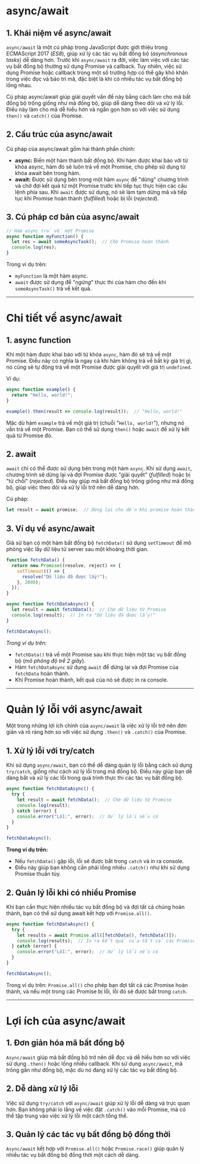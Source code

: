 # async/await

## 1. **Khái niệm về async/await**

`async/await` là một cú pháp trong JavaScript được giới thiệu trong ECMAScript 2017 (*ES8*), giúp xử lý các tác vụ bất đồng bộ (*asynchronous tasks*) dễ dàng hơn. Trước khi `async/await` ra đời, việc làm việc với các tác vụ bất đồng bộ thường sử dụng Promise và callback. Tuy nhiên, việc sử dụng Promise hoặc callback trong một số trường hợp có thể gây khó khăn trong việc đọc và bảo trì mã, đặc biệt là khi có nhiều tác vụ bất đồng bộ lồng nhau.

Cú pháp async/await giúp giải quyết vấn đề này bằng cách làm cho mã bất đồng bộ trông giống như mã đồng bộ, giúp dễ dàng theo dõi và xử lý lỗi. Điều này làm cho mã dễ hiểu hơn và ngắn gọn hơn so với việc sử dụng `then()` và `catch()` của Promise.

## 2. **Cấu trúc của async/await**

Cú pháp của async/await gồm hai thành phần chính:
- **async:** Biến một hàm thành bất đồng bộ. Khi hàm được khai báo với từ khóa async, hàm đó sẽ luôn trả về một Promise, cho phép sử dụng từ khóa await bên trong hàm.
- **await:** Được sử dụng bên trong một hàm `async` để "dừng" chương trình và chờ đợi kết quả từ một Promise trước khi tiếp tục thực hiện các câu lệnh phía sau. Khi `await` được sử dụng, nó sẽ làm tạm dừng mã và tiếp tục khi Promise hoàn thành (*fulfilled*) hoặc bị lỗi (*rejected*).

## 3. **Cú pháp cơ bản của async/await**

```javascript
// Hàm async trả về một Promise
async function myFunction() {
  let res = await someAsyncTask();  // Chờ Promise hoàn thành
  console.log(res);
}
```

Trong ví dụ trên:
- `myFunction` là một hàm async.
- `await` được sử dụng để "*ngừng*" thực thi của hàm cho đến khi `someAsyncTask()` trả về kết quả.

---

# Chi tiết về async/await

## 1. **async function**
Khi một hàm được khai báo với từ khóa `async`, hàm đó sẽ trả về một Promise. Điều này có nghĩa là ngay cả khi hàm không trả về bất kỳ giá trị gì, nó cũng sẽ tự động trả về một Promise được giải quyết với giá trị `undefined`.

Ví dụ:
```javascript
async function example() {
  return "Hello, world!";
}

example().then(result => console.log(result));  // "Hello, world!"
```

Mặc dù hàm `example` trả về một giá trị (chuỗi "`Hello, world!`"), nhưng nó vẫn trả về một Promise. Bạn có thể sử dụng `then()` hoặc `await` để xử lý kết quả từ Promise đó.

## 2. **await**

`await` chỉ có thể được sử dụng bên trong một hàm `async`. Khi sử dụng `await`, chương trình sẽ dừng lại và đợi Promise được "giải quyết" (*fulfilled*) hoặc bị "từ chối" (*rejected*). Điều này giúp mã bất đồng bộ trông giống như mã đồng bộ, giúp việc theo dõi và xử lý lỗi trở nên dễ dàng hơn.

Cú pháp:
```javascript
let result = await promise;  // Dừng lại cho đến khi promise hoàn thành
```

## 3. **Ví dụ về async/await**
Giả sử bạn có một hàm bất đồng bộ `fetchData()` sử dụng `setTimeout` để mô phỏng việc lấy dữ liệu từ server sau một khoảng thời gian.

```javascript
function fetchData() {
  return new Promise((resolve, reject) => {
    setTimeout(() => {
      resolve("Dữ liệu đã được lấy!");
    }, 2000);
  });
}

async function fetchDataAsync() {
  let result = await fetchData();  // Chờ dữ liệu từ Promise
  console.log(result);  // In ra "Dữ liệu đã được lấy!"
}

fetchDataAsync();
```

*Trong ví dụ trên:*
- `fetchData()` trả về một Promise sau khi thực hiện một tác vụ bất đồng bộ (*mô phỏng độ trễ 2 giây*).
- Hàm `fetchDataAsync` sử dụng `await` để dừng lại và đợi Promise của `fetchData` hoàn thành.
- Khi Promise hoàn thành, kết quả của nó sẽ được in ra console.

--- 

# Quản lý lỗi với async/await

Một trong những lợi ích chính của `async/await` là việc xử lý lỗi trở nên đơn giản và rõ ràng hơn so với việc sử dụng `.then()` và `.catch()` của Promise.

## 1. **Xử lý lỗi với try/catch**

Khi sử dụng `async/await`, bạn có thể dễ dàng quản lý lỗi bằng cách sử dụng `try/catch`, giống như cách xử lý lỗi trong mã đồng bộ. Điều này giúp bạn dễ dàng bắt và xử lý các lỗi trong quá trình thực thi các tác vụ bất đồng bộ.

```javascript
async function fetchDataAsync() {
  try {
    let result = await fetchData();  // Chờ dữ liệu từ Promise
    console.log(result);
  } catch (error) {
    console.error("Lỗi:", error);  // Xử lý lỗi nếu có
  }
}

fetchDataAsync();
```

**Trong ví dụ trên:**
- Nếu `fetchData()` gặp lỗi, lỗi sẽ được bắt trong `catch` và in ra console.
- Điều này giúp bạn không cần phải lồng nhiều `.catch()` như khi sử dụng Promise thuần túy.

## 2. **Quản lý lỗi khi có nhiều Promise**

Khi bạn cần thực hiện nhiều tác vụ bất đồng bộ và đợi tất cả chúng hoàn thành, bạn có thể sử dụng await kết hợp với `Promise.all()`.

```javascript
async function fetchDataAsync() {
  try {
    let results = await Promise.all([fetchData(), fetchData()]);
    console.log(results);  // In ra kết quả của tất cả các Promise
  } catch (error) {
    console.error("Lỗi:", error);  // Xử lý lỗi nếu có
  }
}

fetchDataAsync();
```

Trong ví dụ trên: `Promise.all()` cho phép bạn đợi tất cả các Promise hoàn thành, và nếu một trong các Promise bị lỗi, lỗi đó sẽ được bắt trong `catch`.

---

# Lợi ích của async/await
## 1. **Đơn giản hóa mã bất đồng bộ**
`Async/await` giúp mã bất đồng bộ trở nên dễ đọc và dễ hiểu hơn so với việc sử dụng `.then()` hoặc lồng nhiều callback. Khi sử dụng `async/await`, mã trông gần như đồng bộ, mặc dù nó đang xử lý các tác vụ bất đồng bộ.

## 2. **Dễ dàng xử lý lỗi**
Việc sử dụng `try/catch` với `async/await` giúp xử lý lỗi dễ dàng và trực quan hơn. Bạn không phải lo lắng về việc đặt `.catch()` vào mỗi Promise, mà có thể tập trung vào việc xử lý lỗi một cách tổng thể.

## 3. **Quản lý các tác vụ bất đồng bộ đồng thời**
`Async/await` kết hợp với `Promise.all()` hoặc `Promise.race()` giúp quản lý nhiều tác vụ bất đồng bộ đồng thời một cách dễ dàng.

